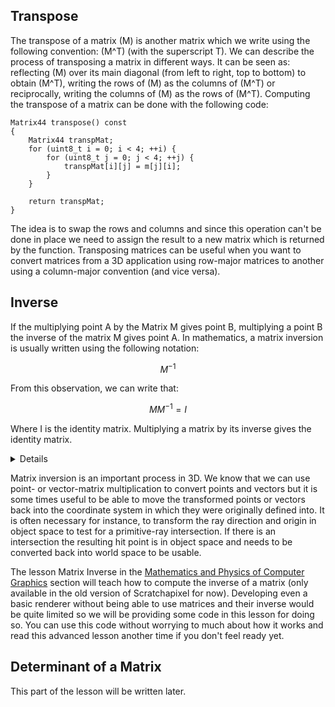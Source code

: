 ## Transpose

The transpose of a matrix \(M\) is another matrix which we write using the following convention: \(M^T\) (with the superscript T). We can describe the process of transposing a matrix in different ways. It can be seen as: reflecting \(M\) over its main diagonal (from left to right, top to bottom) to obtain \(M^T\), writing the rows of \(M\) as the columns of \(M^T\) or reciprocally, writing the columns of \(M\) as the rows of \(M^T\). Computing the transpose of a matrix can be done with the following code:

```
Matrix44 transpose() const
{
    Matrix44 transpMat;
    for (uint8_t i = 0; i < 4; ++i) {
        for (uint8_t j = 0; j < 4; ++j) {
            transpMat[i][j] = m[j][i];
        }
    }
        
    return transpMat;
}
```

The idea is to swap the rows and columns and since this operation can't be done in place we need to assign the result to a new matrix which is returned by the function. Transposing matrices can be useful when you want to convert matrices from a 3D application using row-major matrices to another using a column-major convention (and vice versa).

## Inverse

If the multiplying point A by the Matrix M gives point B, multiplying a point B the inverse of the matrix M gives point A. In mathematics, a matrix inversion is usually written using the following notation:

$$M^{-1}$$

From this observation, we can write that:

$$MM^{-1}=I$$

Where I is the identity matrix. Multiplying a matrix by its inverse gives the identity matrix.

<details>
We have mentioned in the chapter [How Does a Matrix Work](lessons/mathematics-physics-for-computer-graphics/geometry/how-does-matrix-work-part-2), the case of the orthogonal matrix which inverse can easily be obtained from computing its transpose. An orthogonal matrix is a square matrix with real entries whose columns and rows are orthogonal unit vectors. This is an important property which we will be using to learn how to [transform normals](lessons/mathematics-physics-for-computer-graphics/geometry/transforming-normals).
</details>

Matrix inversion is an important process in 3D. We know that we can use point- or vector-matrix multiplication to convert points and vectors but it is some times useful to be able to move the transformed points or vectors back into the coordinate system in which they were originally defined into. It is often necessary for instance, to transform the ray direction and origin in object space to test for a primitive-ray intersection. If there is an intersection the resulting hit point is in object space and needs to be converted back into world space to be usable.

The lesson Matrix Inverse in the [Mathematics and Physics of Computer Graphics](lessons/mathematics-physics-for-computer-graphics) section will teach how to compute the inverse of a matrix (only available in the old version of Scratchapixel for now). Developing even a basic renderer without being able to use matrices and their inverse would be quite limited so we will be providing some code in this lesson for doing so. You can use this code without worrying to much about how it works and read this advanced lesson another time if you don't feel ready yet.

## Determinant of a Matrix

This part of the lesson will be written later.